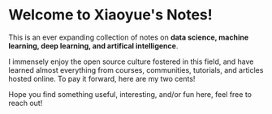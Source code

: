 # Welcome to Xiaoyue's Notes!

This is an ever expanding collection of notes on **data science, machine learning, deep learning, and artifical intelligence**.

I immensely enjoy the open source culture fostered in this field, and have learned almost everything from courses, communities, tutorials, and articles hosted online. To pay it forward, here are my two cents!

Hope you find something useful, interesting, and/or fun here, feel free to reach out!
